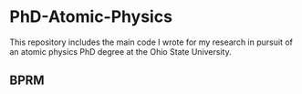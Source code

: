 # PhD-Atomic-Physics
This repository includes the main code I wrote for my research in pursuit of an atomic physics PhD degree at the Ohio State University.
## BPRM
